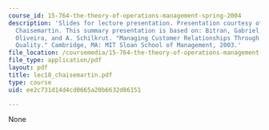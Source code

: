 ```yaml
---
course_id: 15-764-the-theory-of-operations-management-spring-2004
description: 'Slides for lecture presentation. Presentation courtesy of Adrien de
  Chaisemartin. This summary presentation is based on: Bitran, Gabriel, P. Rocha e
  Oliveira, and A. Schilkrut. "Managing Customer Relationships Through Price and Service
  Quality." Cambridge, MA: MIT Sloan School of Management, 2003.'
file_location: /coursemedia/15-764-the-theory-of-operations-management-spring-2004/ee2c731d14d4cd0665a20b6632d86151_lec18_chaisemartin.pdf
file_type: application/pdf
layout: pdf
title: lec18_chaisemartin.pdf
type: course
uid: ee2c731d14d4cd0665a20b6632d86151

---
```

None